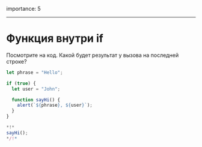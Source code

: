 importance: 5

---
# Функция внутри if

Посмотрите на код. Какой будет результат у вызова на последней строке?

```js run
let phrase = "Hello";

if (true) {
  let user = "John";

  function sayHi() {
    alert(`${phrase}, ${user}`);
  }
}

*!*
sayHi();
*/!*
```
